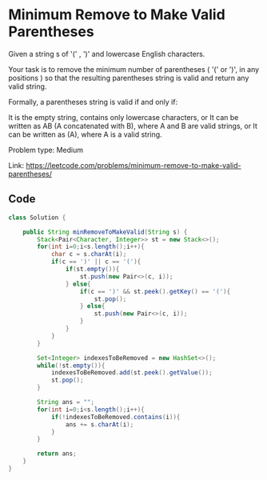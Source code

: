 # Minimum Remove to Make Valid Parentheses
Given a string s of '(' , ')' and lowercase English characters. 

Your task is to remove the minimum number of parentheses ( '(' or ')', in any positions ) so that the resulting parentheses string is valid and return any valid string.

Formally, a parentheses string is valid if and only if:

It is the empty string, contains only lowercase characters, or
It can be written as AB (A concatenated with B), where A and B are valid strings, or
It can be written as (A), where A is a valid string.

Problem type: Medium

Link: https://leetcode.com/problems/minimum-remove-to-make-valid-parentheses/
## Code
```java
class Solution {

    public String minRemoveToMakeValid(String s) {
        Stack<Pair<Character, Integer>> st = new Stack<>();
        for(int i=0;i<s.length();i++){
            char c = s.charAt(i);
            if(c == ')' || c == '('){
                if(st.empty()){
                    st.push(new Pair<>(c, i));
                } else{
                    if(c == ')' && st.peek().getKey() == '('){
                        st.pop();
                    } else{
                        st.push(new Pair<>(c, i));
                    }
                }
            }
        }

        Set<Integer> indexesToBeRemoved = new HashSet<>();
        while(!st.empty()){
            indexesToBeRemoved.add(st.peek().getValue());
            st.pop();
        }

        String ans = "";
        for(int i=0;i<s.length();i++){
            if(!indexesToBeRemoved.contains(i)){
                ans += s.charAt(i);
            }
        }

        return ans;
    }
}
```

